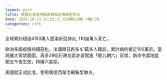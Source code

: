 ```yaml
---
layout: post
title: 美國批准使用瑞德西韋治療新型肺炎
date: 2020-10-23 22:22:21.000000000 +08:00
categories: rthk
---
```


全球累計超過4150萬人感染新型肺炎, 110幾萬人死亡。

歐洲多國疫情持續惡化，法國單日再多4.1萬多人確診，累計病例接近100萬宗。當局擴大宵禁範圍，再多38個行政地區亦要實施「晚九朝六」宵禁，新命令當地星期五午夜生效，持續六星期。

美國就正式批准，使用瑞德西韋治療新型肺炎。
